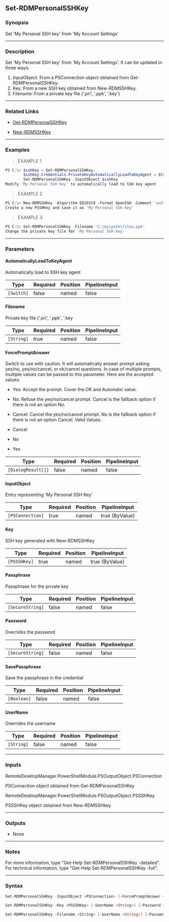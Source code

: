 Set-RDMPersonalSSHKey
---------------------

### Synopsis
Set 'My Personal SSH key' from 'My Account Settings'

---

### Description

Set 'My Personal SSH key' from 'My Account Settings'. It can be updated in three ways:
1) InputObject: From a PSConnection object obtained from Get-RDMPersonalSSHKey.
2) Key: From a new SSH key obtained from New-RDMSSHKey.
3) Filename: From a private key file ('.pri', '.ppk', '.key')

---

### Related Links
* [Get-RDMPersonalSSHKey](Get-RDMPersonalSSHKey)

* [New-RDMSSHKey](New-RDMSSHKey)

---

### Examples
> EXAMPLE 1

```PowerShell
PS C:\> $sshKey = Get-RDMPersonalSSHKey;
        $sshKey.Credentials.PrivateKeyAutomaticallyLoadToKeyAgent = $true
        Set-RDMPersonalSSHKey -InputObject $sshKey
Modify 'My Personal SSH Key' to automatically load to SSH key agent
```
> EXAMPLE 2

```PowerShell
PS C:\> New-RDMSSHKey -Algorithm ED25519 -Format OpenSSH -Comment 'asdf' -Size 1024 -Round 12 | Set-RDMPersonalSSHKey
Create a new PSSHKey and save it as 'My Personal SSH Key'
```
> EXAMPLE 3

```PowerShell
PS C:\> Set-RDMPersonalSSHKey -Filename 'C:\my\path\filea.ppk'
Change the private key file for 'My Personal SSH Key'
```

---

### Parameters
#### **AutomaticallyLoadToKeyAgent**
Automatically load to SSH key agent

|Type      |Required|Position|PipelineInput|
|----------|--------|--------|-------------|
|`[Switch]`|false   |named   |false        |

#### **Filename**
Private key file ('.pri', '.ppk', '.key

|Type      |Required|Position|PipelineInput|
|----------|--------|--------|-------------|
|`[String]`|true    |named   |false        |

#### **ForcePromptAnswer**
Switch to use with caution. It will automatically answer prompt asking yes/no, yes/no/cancel, or ok/cancel questions. In case of multiple prompts, multiple values can be passed to this parameter. Here are the accepted values:
* Yes: Accept the prompt. Cover the OK and Automatic value.
* No: Refuse the yes/no/cancel prompt. Cancel is the fallback option if there is not an option No.
* Cancel: Cancel the yes/no/cancel prompt. No is the fallback option if there is not an option Cancel.
Valid Values:

* Cancel
* No
* Yes

|Type              |Required|Position|PipelineInput|
|------------------|--------|--------|-------------|
|`[DialogResult[]]`|false   |named   |false        |

#### **InputObject**
Entry representing 'My Personal SSH Key'

|Type            |Required|Position|PipelineInput |
|----------------|--------|--------|--------------|
|`[PSConnection]`|true    |named   |true (ByValue)|

#### **Key**
SSH key generated with New-RDMSSHKey

|Type        |Required|Position|PipelineInput |
|------------|--------|--------|--------------|
|`[PSSSHKey]`|true    |named   |true (ByValue)|

#### **Passphrase**
Passphrase for the private key

|Type            |Required|Position|PipelineInput|
|----------------|--------|--------|-------------|
|`[SecureString]`|false   |named   |false        |

#### **Password**
Overrides the password

|Type            |Required|Position|PipelineInput|
|----------------|--------|--------|-------------|
|`[SecureString]`|false   |named   |false        |

#### **SavePassphrase**
Save the passphrase in the credential

|Type       |Required|Position|PipelineInput|
|-----------|--------|--------|-------------|
|`[Boolean]`|false   |named   |false        |

#### **UserName**
Overrides the username

|Type      |Required|Position|PipelineInput|
|----------|--------|--------|-------------|
|`[String]`|false   |named   |false        |

---

### Inputs
RemoteDesktopManager.PowerShellModule.PSOutputObject.PSConnection

PSConnection object obtained from Get-RDMPersonalSSHKey

RemoteDesktopManager.PowerShellModule.PSOutputObject.PSSSHKey

PSSSHKey object obtained from New-RDMSSHkey

---

### Outputs
* None

---

### Notes
For more information, type "Get-Help Set-RDMPersonalSSHKey -detailed". For technical information, type "Get-Help Set-RDMPersonalSSHKey -full".

---

### Syntax
```PowerShell
Set-RDMPersonalSSHKey -InputObject <PSConnection> [-ForcePromptAnswer <Cancel | No | Yes>] [<CommonParameters>]
```
```PowerShell
Set-RDMPersonalSSHKey -Key <PSSSHKey> [-UserName <String>] [-Password <SecureString>] [-Passphrase <SecureString>] [-SavePassphrase <Boolean>] [-AutomaticallyLoadToKeyAgent] [-ForcePromptAnswer <Cancel | No | Yes>] [<CommonParameters>]
```
```PowerShell
Set-RDMPersonalSSHKey -Filename <String> [-UserName <String>] [-Password <SecureString>] [-Passphrase <SecureString>] [-SavePassphrase <Boolean>] [-AutomaticallyLoadToKeyAgent] [-ForcePromptAnswer <Cancel | No | Yes>] [<CommonParameters>]
```

